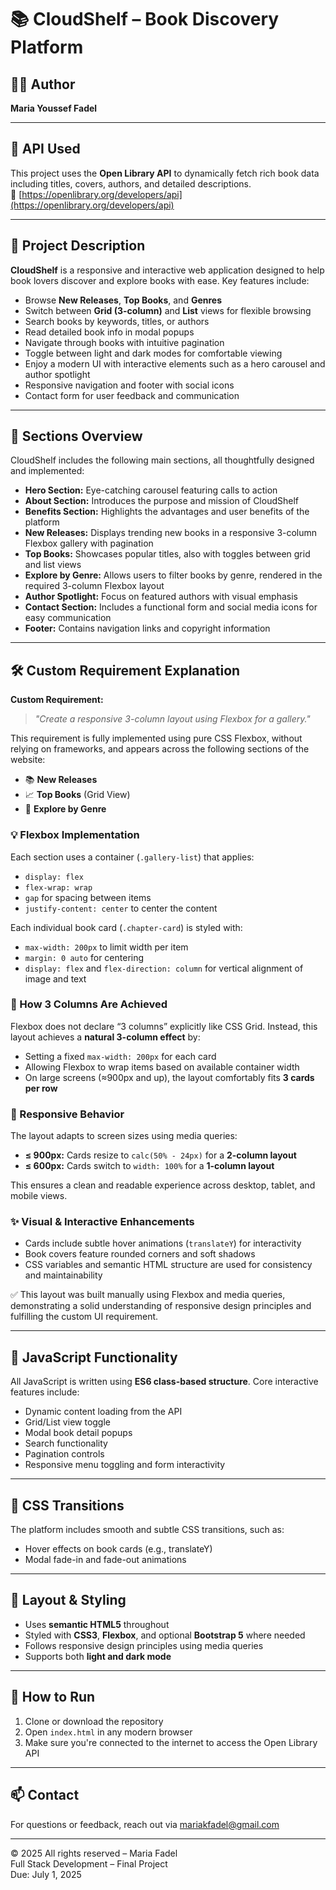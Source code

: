 # 📚 CloudShelf – Book Discovery Platform

## 👩‍💻 Author  
**Maria Youssef Fadel**

---

## 🔌 API Used  
This project uses the **Open Library API** to dynamically fetch rich book data including titles, covers, authors, and detailed descriptions.  
🔗 [https://openlibrary.org/developers/api](https://openlibrary.org/developers/api)

---

## 📖 Project Description  

**CloudShelf** is a responsive and interactive web application designed to help book lovers discover and explore books with ease. Key features include:

- Browse **New Releases**, **Top Books**, and **Genres**  
- Switch between **Grid (3-column)** and **List** views for flexible browsing  
- Search books by keywords, titles, or authors  
- Read detailed book info in modal popups  
- Navigate through books with intuitive pagination  
- Toggle between light and dark modes for comfortable viewing  
- Enjoy a modern UI with interactive elements such as a hero carousel and author spotlight  
- Responsive navigation and footer with social icons  
- Contact form for user feedback and communication  

---

## 🧾 Sections Overview

CloudShelf includes the following main sections, all thoughtfully designed and implemented:

- **Hero Section:** Eye-catching carousel featuring calls to action  
- **About Section:** Introduces the purpose and mission of CloudShelf  
- **Benefits Section:** Highlights the advantages and user benefits of the platform  
- **New Releases:** Displays trending new books in a responsive 3-column Flexbox gallery with pagination  
- **Top Books:** Showcases popular titles, also with toggles between grid and list views  
- **Explore by Genre:** Allows users to filter books by genre, rendered in the required 3-column Flexbox layout  
- **Author Spotlight:** Focus on featured authors with visual emphasis  
- **Contact Section:** Includes a functional form and social media icons for easy communication  
- **Footer:** Contains navigation links and copyright information  

---

## 🛠️ Custom Requirement Explanation

**Custom Requirement:**  
> _"Create a responsive 3-column layout using Flexbox for a gallery."_

This requirement is fully implemented using pure CSS Flexbox, without relying on frameworks, and appears across the following sections of the website:

- 📚 **New Releases**  
- 📈 **Top Books** (Grid View)  
- 📂 **Explore by Genre**

### 💡 Flexbox Implementation

Each section uses a container (`.gallery-list`) that applies:

- `display: flex`
- `flex-wrap: wrap`
- `gap` for spacing between items
- `justify-content: center` to center the content

Each individual book card (`.chapter-card`) is styled with:

- `max-width: 200px` to limit width per item  
- `margin: 0 auto` for centering  
- `display: flex` and `flex-direction: column` for vertical alignment of image and text  

### 📐 How 3 Columns Are Achieved

Flexbox does not declare “3 columns” explicitly like CSS Grid. Instead, this layout achieves a **natural 3-column effect** by:

- Setting a fixed `max-width: 200px` for each card  
- Allowing Flexbox to wrap items based on available container width  
- On large screens (≈900px and up), the layout comfortably fits **3 cards per row**

### 📱 Responsive Behavior

The layout adapts to screen sizes using media queries:

- **≤ 900px:** Cards resize to `calc(50% - 24px)` for a **2-column layout**  
- **≤ 600px:** Cards switch to `width: 100%` for a **1-column layout**  

This ensures a clean and readable experience across desktop, tablet, and mobile views.

### ✨ Visual & Interactive Enhancements

- Cards include subtle hover animations (`translateY`) for interactivity  
- Book covers feature rounded corners and soft shadows  
- CSS variables and semantic HTML structure are used for consistency and maintainability  

✅ This layout was built manually using Flexbox and media queries, demonstrating a solid understanding of responsive design principles and fulfilling the custom UI requirement.

---

## 🧠 JavaScript Functionality

All JavaScript is written using **ES6 class-based structure**. Core interactive features include:

- Dynamic content loading from the API  
- Grid/List view toggle  
- Modal book detail popups  
- Search functionality  
- Pagination controls  
- Responsive menu toggling and form interactivity  

---

## 🎨 CSS Transitions

The platform includes smooth and subtle CSS transitions, such as:

- Hover effects on book cards (e.g., translateY)  
- Modal fade-in and fade-out animations  

---

## 🧩 Layout & Styling

- Uses **semantic HTML5** throughout  
- Styled with **CSS3**, **Flexbox**, and optional **Bootstrap 5** where needed  
- Follows responsive design principles using media queries  
- Supports both **light and dark mode**  

---

## 🚀 How to Run

1. Clone or download the repository  
2. Open `index.html` in any modern browser  
3. Make sure you're connected to the internet to access the Open Library API  

---

## 📫 Contact  

For questions or feedback, reach out via [mariakfadel@gmail.com](mailto:mariakfadel@gmail.com)

---

© 2025 All rights reserved – Maria Fadel  
Full Stack Development – Final Project  
Due: July 1, 2025  
